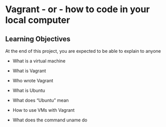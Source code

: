 
# Vagrant - or - how to code in your local computer

## Learning Objectives

At the end of this project, you are expected to be able to explain to anyone

* What is a virtual machine

* What is Vagrant

* Who wrote Vagrant

* What is Ubuntu

* What does “Ubuntu” mean

* How to use VMs with Vagrant

* What does the command uname do

